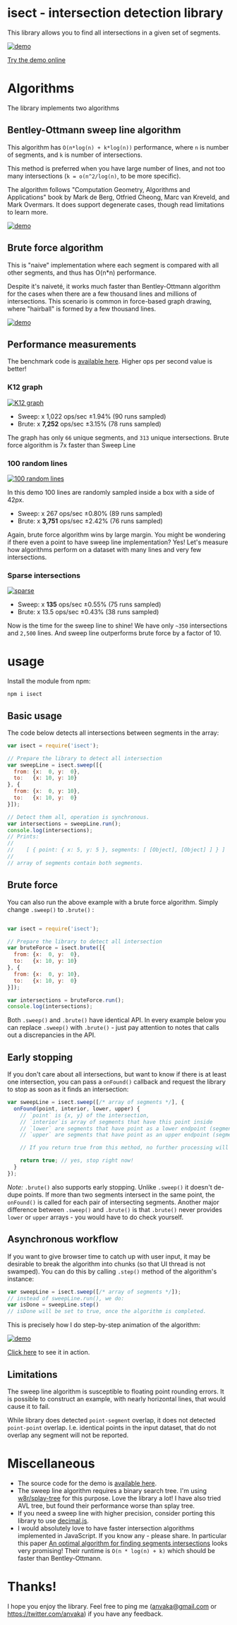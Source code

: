 # isect - intersection detection library

This library allows you to find all intersections in a given set of
segments. 

[![demo](https://i.imgur.com/XiQ45h7.gif)](https://anvaka.github.io/isect/)

[Try the demo online](https://anvaka.github.io/isect/)

# Algorithms

The library implements two algorithms

## Bentley-Ottmann sweep line algorithm

This algorithm has `O(n*log(n) + k*log(n))` performance, where `n` is number of
segments, and `k` is number of intersections.

This method is preferred when you have large number of lines, and not too many
intersections (`k = o(n^2/log(n)`, to be more specific). 

The algorithm follows "Computation Geometry, Algorithms and Applications" book
by Mark de Berg, Otfried Cheong, Marc van Kreveld, and Mark Overmars. It does support
degenerate cases, though read limitations to learn more.

[![demo](https://i.imgur.com/dQrGKTt.gif)](https://anvaka.github.io/isect/?isAsync=true&p0=12&p1=40&generator=complete&algorithm=sweep&stepsPerFrame=1)

## Brute force algorithm

This is "naive" implementation where each segment is compared with all other segments,
and thus has O(n*n) performance.

Despite it's naiveté, it works much faster than Bentley-Ottmann algorithm for the cases
when there are a few thousand lines and millions of intersections. This scenario is
common in force-based graph drawing, where "hairball" is formed by a few thousand lines.

[![demo](https://i.imgur.com/SUKRHt4.gif)](https://anvaka.github.io/isect/?isAsync=true&p0=12&p1=40&generator=complete&algorithm=brute&stepsPerFrame=1)

## Performance measurements

The benchmark code is [available here](https://github.com/anvaka/isect/blob/master/perf/index.js). Higher ops per second value is better!

### K12 graph

[![K12 graph](https://i.imgur.com/PTXwvd3m.png)](https://anvaka.github.io/isect/?isAsync=false&p0=12&p1=40&generator=complete&algorithm=brute&stepsPerFrame=1)

* Sweep: x 1,022 ops/sec ±1.94% (90 runs sampled)
* Brute: x **7,252** ops/sec ±3.15% (78 runs sampled)

The graph has only `66` unique segments, and `313` unique
intersections. Brute force algorithm is 7x faster than Sweep Line

### 100 random lines

[![100 random lines](https://i.imgur.com/ytOEsyNm.png)](https://anvaka.github.io/isect/?isAsync=false&p0=100&p1=40&generator=random&algorithm=brute&stepsPerFrame=1)

In this demo 100 lines are randomly sampled inside a box with a side of 42px.

* Sweep: x 267 ops/sec ±0.80% (89 runs sampled)
* Brute: x **3,751** ops/sec ±2.42% (76 runs sampled)

Again, brute force algorithm wins by large margin. You might be wondering if there
even a point to have sweep line implementation? Yes! Let's measure how algorithms
perform on a dataset with many lines and very few intersections. 

### Sparse intersections

[![sparse](https://i.imgur.com/ZkzZS9sm.png)](https://anvaka.github.io/isect/?isAsync=false&p0=50&p1=40&generator=sparse&algorithm=sweep&stepsPerFrame=1)

* Sweep: x **135** ops/sec ±0.55% (75 runs sampled)
* Brute: x 13.5 ops/sec ±0.43% (38 runs sampled)

Now is the time for the sweep line to shine! We have only `~350` intersections and `2,500`
lines. And sweep line outperforms brute force by a factor of 10.

# usage

Install the module from npm:

```
npm i isect
```

## Basic usage

The code below detects all intersections between segments in the array:

``` js
var isect = require('isect');

// Prepare the library to detect all intersection
var sweepLine = isect.sweep([{
  from: {x:  0, y:  0},
  to:   {x: 10, y: 10}
}, {
  from: {x:  0, y: 10},
  to:   {x: 10, y:  0}
}]);

// Detect them all, operation is synchronous. 
var intersections = sweepLine.run();
console.log(intersections);
// Prints:
// 
//    [ { point: { x: 5, y: 5 }, segments: [ [Object], [Object] ] } ]
// 
// array of segments contain both segments.
```

## Brute force

You can also run the above example with a brute force algorithm. Simply
change `.sweep()` to `.brute()` :

``` js

var isect = require('isect');

// Prepare the library to detect all intersection
var bruteForce = isect.brute([{
  from: {x:  0, y:  0},
  to:   {x: 10, y: 10}
}, {
  from: {x:  0, y: 10},
  to:   {x: 10, y:  0}
}]);

var intersections = bruteForce.run();
console.log(intersections);
```

Both `.sweep()` and `.brute()` have identical API. In every example below
you can replace `.sweep()` with `.brute()` - just pay attention to notes that calls out
a discrepancies in the API.

## Early stopping

If you don't care about all intersections, but want to know if there is
at least one intersection, you can pass a `onFound()` callback and request
the library to stop as soon as it finds an intersection:

``` js
var sweepLine = isect.sweep([/* array of segments */], {
  onFound(point, interior, lower, upper) {
    // `point` is {x, y} of the intersection,
    // `interior`is array of segments that have this point inside
    // `lower` are segments that have point as a lower endpoint (segment.to)
    // `upper` are segments that have point as an upper endpoint (segment.from)

    // If you return true from this method, no further processing will be done:

    return true; // yes, stop right now!
  }
});
```

*Note:* `.brute()` also supports early stopping. Unlike `.sweep()` it doesn't de-dupe 
points. If more than two segments intersect in the same point, the `onFound()` is called
for each pair of intersecting segments. Another major difference between `.sweep()` and `.brute()`
is that `.brute()` never provides `lower` or `upper` arrays - you would have to do check yourself.

## Asynchronous workflow

If you want to give browser time to catch up with user input, it may be desirable to break the
algorithm into chunks (so that UI thread is not swamped). You can do this by calling `.step()`
method of the algorithm's instance:


``` js
var sweepLine = isect.sweep([/* array of segments */]);
// instead of sweepLine.run(), we do:
var isDone = sweepLine.step()
// isDone will be set to true, once the algorithm is completed.
```

This is precisely how I do step-by-step animation of the algorithm:

[![demo](https://i.imgur.com/dQrGKTt.gif)](https://anvaka.github.io/isect/?isAsync=true&p0=12&p1=40&generator=complete&algorithm=sweep&stepsPerFrame=1)

[Click here](https://anvaka.github.io/isect/?isAsync=true&p0=12&p1=40&generator=complete&algorithm=sweep&stepsPerFrame=1) to see it in action. 

## Limitations

The sweep line algorithm is susceptible to floating point rounding errors. It is
possible to construct an example, with nearly horizontal lines, that would
cause it to fail.

While library does detected `point-segment` overlap, it does not detected `point-point`
overlap. I.e. identical points in the input dataset, that do not overlap any segment
will not be reported.

# Miscellaneous 

* The source code for the demo is [available here](https://github.com/anvaka/isect/tree/master/demo/interactive).
* The sweep line algorithm requires a binary search tree. I'm using [w8r/splay-tree](https://github.com/w8r/splay-tree) for this purpose. Love the library a lot!
I have also tried AVL tree, but found their performance worse than splay tree.
* If you need a sweep line with higher precision, consider porting this library to
use [decimal.js](https://github.com/MikeMcl/decimal.js-light).
* I would absolutely love to have faster intersection algorithms implemented in JavaScript.
If you know any - please share. In particular this paper [An optimal algorithm for finding segments intersections](http://club.pdmi.ras.ru/moodle/file.php/15/Materials/p211-balaban.pdf) looks very promising!
Their runtime is `O(n * log(n) + k)` which should be faster than Bentley-Ottmann.


# Thanks!

I hope you enjoy the library. Feel free to ping me (anvaka@gmail.com or https://twitter.com/anvaka) if
you have any feedback.